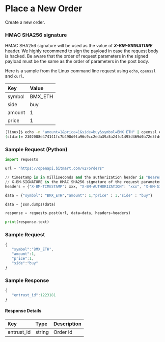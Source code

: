 # Place a New Order

Create a new order.

### HMAC SHA256 signature

HMAC SHA256 signature will be used as the value of _**X-BM-SIGNATURE**_ header. We highly recommend to sign the payload in case the request body is hacked. Be aware that the order of request parameters in the signed payload must be the same as the order of parameters in the post body.

Here is a sample from the Linux command line request using ```echo```, ```openssl``` and ```curl```.

| Key | Value |
| :--- | :--- |
| symbol | BMX_ETH |
| side | buy |
| amount | 1 |
| price | 1 |

```sh
[linux]$ echo -n "amount=1&price=1&side=buy&symbol=BMX_ETH" | openssl dgst -sha256 -hmac "8c08d9d5c3d15b105dbddaf96e427ac6"
(stdin)= 2302088e474141fc7b498d0fa96c9cc2eda39a5a24fd1495d469d0a72e5fd483
```

### Sample Request \(Python\)

```py
import requests

url = "https://openapi.bitmart.com/v2/orders"

// timestamp is in milliseconds and the authorization header is "Bearer " + token
// X-BM-SIGNATURE is the HMAC SHA256 signature of the request parameters encrypted by API Secret
headers = {"X-BM-TIMESTAMP": xxx, "X-BM-AUTHORIZATION": "xxx", "X-BM-SIGNATURE": "df658d1d61537a842dba5ddb3f69a96f04a87ba4a9b3fba478cece39cb5da57f", "Content-Type": "application/json"}

data = {"symbol": "BMX_ETH","amount": 1,"price" : 1,"side" : "buy"}

data = json.dumps(data)

response = requests.post(url, data=data, headers=headers)

print(response.text)
```

### Sample Request

```js
{
   "symbol":"BMX_ETH",
   "amount":1,
   "price":1,
   "side":"buy"
}
```

### Sample Response
```js
{
   "entrust_id":1223181
}
```

#### Response Details

| Key | Type | Description |
| :--- | :--- | :--- |
| entrust_id | string | Order id |





